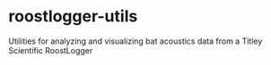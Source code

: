 # roostlogger-utils
Utilities for analyzing and visualizing bat acoustics data from a Titley Scientific RoostLogger
